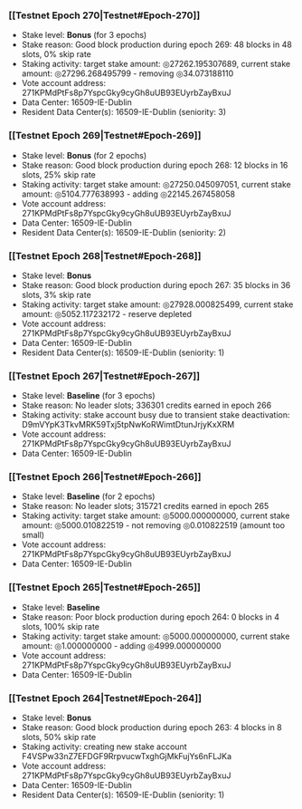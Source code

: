 ### [[Testnet Epoch 270|Testnet#Epoch-270]]
* Stake level: **Bonus** (for 3 epochs)
* Stake reason: Good block production during epoch 269: 48 blocks in 48 slots, 0% skip rate
* Staking activity: target stake amount: ◎27262.195307689, current stake amount: ◎27296.268495799 - removing ◎34.073188110
* Vote account address: 271KPMdPtFs8p7YspcGky9cyGh8uUB93EUyrbZayBxuJ
* Data Center: 16509-IE-Dublin
* Resident Data Center(s): 16509-IE-Dublin (seniority: 3)
### [[Testnet Epoch 269|Testnet#Epoch-269]]
* Stake level: **Bonus** (for 2 epochs)
* Stake reason: Good block production during epoch 268: 12 blocks in 16 slots, 25% skip rate
* Staking activity: target stake amount: ◎27250.045097051, current stake amount: ◎5104.777638993 - adding ◎22145.267458058
* Vote account address: 271KPMdPtFs8p7YspcGky9cyGh8uUB93EUyrbZayBxuJ
* Data Center: 16509-IE-Dublin
* Resident Data Center(s): 16509-IE-Dublin (seniority: 2)
### [[Testnet Epoch 268|Testnet#Epoch-268]]
* Stake level: **Bonus**
* Stake reason: Good block production during epoch 267: 35 blocks in 36 slots, 3% skip rate
* Staking activity: target stake amount: ◎27928.000825499, current stake amount: ◎5052.117232172 - reserve depleted
* Vote account address: 271KPMdPtFs8p7YspcGky9cyGh8uUB93EUyrbZayBxuJ
* Data Center: 16509-IE-Dublin
* Resident Data Center(s): 16509-IE-Dublin (seniority: 1)
### [[Testnet Epoch 267|Testnet#Epoch-267]]
* Stake level: **Baseline** (for 3 epochs)
* Stake reason: No leader slots; 336301 credits earned in epoch 266
* Staking activity: stake account busy due to transient stake deactivation: D9mVYpK3TkvMRK59Txj5tpNwKoRWimtDtunJrjyKxXRM
* Vote account address: 271KPMdPtFs8p7YspcGky9cyGh8uUB93EUyrbZayBxuJ
* Data Center: 16509-IE-Dublin
### [[Testnet Epoch 266|Testnet#Epoch-266]]
* Stake level: **Baseline** (for 2 epochs)
* Stake reason: No leader slots; 315721 credits earned in epoch 265
* Staking activity: target stake amount: ◎5000.000000000, current stake amount: ◎5000.010822519 - not removing ◎0.010822519 (amount too small)
* Vote account address: 271KPMdPtFs8p7YspcGky9cyGh8uUB93EUyrbZayBxuJ
* Data Center: 16509-IE-Dublin
### [[Testnet Epoch 265|Testnet#Epoch-265]]
* Stake level: **Baseline**
* Stake reason: Poor block production during epoch 264: 0 blocks in 4 slots, 100% skip rate
* Staking activity: target stake amount: ◎5000.000000000, current stake amount: ◎1.000000000 - adding ◎4999.000000000
* Vote account address: 271KPMdPtFs8p7YspcGky9cyGh8uUB93EUyrbZayBxuJ
* Data Center: 16509-IE-Dublin
### [[Testnet Epoch 264|Testnet#Epoch-264]]
* Stake level: **Bonus**
* Stake reason: Good block production during epoch 263: 4 blocks in 8 slots, 50% skip rate
* Staking activity: creating new stake account F4VSPw33nZ7EFDGF9RrpvucwTxghGjMkFujYs6nFLJKa
* Vote account address: 271KPMdPtFs8p7YspcGky9cyGh8uUB93EUyrbZayBxuJ
* Data Center: 16509-IE-Dublin
* Resident Data Center(s): 16509-IE-Dublin (seniority: 1)